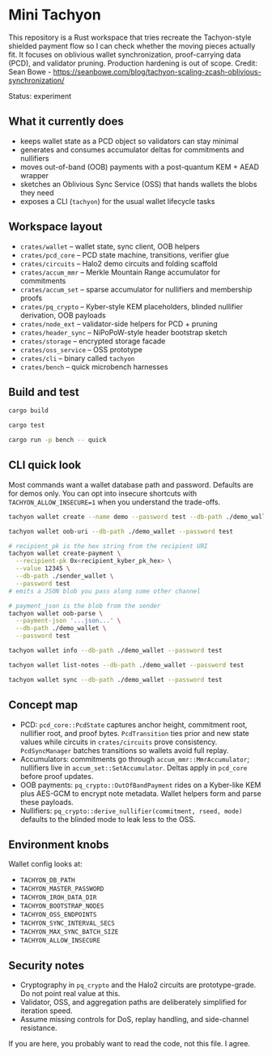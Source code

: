 # Mini Tachyon

This repository is a Rust workspace that tries recreate the Tachyon-style shielded payment flow so I can check whether the moving pieces actually fit. It focuses on oblivious wallet synchronization, proof-carrying data (PCD), and validator pruning. Production hardening is out of scope. Credit:  Sean Bowe - https://seanbowe.com/blog/tachyon-scaling-zcash-oblivious-synchronization/

Status: experiment

## What it currently does
- keeps wallet state as a PCD object so validators can stay minimal
- generates and consumes accumulator deltas for commitments and nullifiers
- moves out-of-band (OOB) payments with a post-quantum KEM + AEAD wrapper
- sketches an Oblivious Sync Service (OSS) that hands wallets the blobs they need
- exposes a CLI (`tachyon`) for the usual wallet lifecycle tasks

## Workspace layout
- `crates/wallet` – wallet state, sync client, OOB helpers
- `crates/pcd_core` – PCD state machine, transitions, verifier glue
- `crates/circuits` – Halo2 demo circuits and folding scaffold
- `crates/accum_mmr` – Merkle Mountain Range accumulator for commitments
- `crates/accum_set` – sparse accumulator for nullifiers and membership proofs
- `crates/pq_crypto` – Kyber-style KEM placeholders, blinded nullifier derivation, OOB payloads
- `crates/node_ext` – validator-side helpers for PCD + pruning
- `crates/header_sync` – NiPoPoW-style header bootstrap sketch
- `crates/storage` – encrypted storage facade
- `crates/oss_service` – OSS prototype
- `crates/cli` – binary called `tachyon`
- `crates/bench` – quick microbench harnesses

## Build and test
```bash
cargo build
```
```bash
cargo test
```
```bash
cargo run -p bench -- quick
```

## CLI quick look
Most commands want a wallet database path and password. Defaults are for demos only. You can opt into insecure shortcuts with `TACHYON_ALLOW_INSECURE=1` when you understand the trade-offs.

```bash
tachyon wallet create --name demo --password test --db-path ./demo_wallet
```
```bash
tachyon wallet oob-uri --db-path ./demo_wallet --password test
```
```bash
# recipient_pk is the hex string from the recipient URI
tachyon wallet create-payment \
  --recipient-pk 0x<recipient_kyber_pk_hex> \
  --value 12345 \
  --db-path ./sender_wallet \
  --password test
# emits a JSON blob you pass along some other channel
```
```bash
# payment_json is the blob from the sender
tachyon wallet oob-parse \
  --payment-json '...json...' \
  --db-path ./demo_wallet \
  --password test
```
```bash
tachyon wallet info --db-path ./demo_wallet --password test
```
```bash
tachyon wallet list-notes --db-path ./demo_wallet --password test
```
```bash
tachyon wallet sync --db-path ./demo_wallet --password test
```

## Concept map
- PCD: `pcd_core::PcdState` captures anchor height, commitment root, nullifier root, and proof bytes. `PcdTransition` ties prior and new state values while circuits in `crates/circuits` prove consistency. `PcdSyncManager` batches transitions so wallets avoid full replay.
- Accumulators: commitments go through `accum_mmr::MmrAccumulator`; nullifiers live in `accum_set::SetAccumulator`. Deltas apply in `pcd_core` before proof updates.
- OOB payments: `pq_crypto::OutOfBandPayment` rides on a Kyber-like KEM plus AES-GCM to encrypt note metadata. Wallet helpers form and parse these payloads.
- Nullifiers: `pq_crypto::derive_nullifier(commitment, rseed, mode)` defaults to the blinded mode to leak less to the OSS.

## Environment knobs
Wallet config looks at:
- `TACHYON_DB_PATH`
- `TACHYON_MASTER_PASSWORD`
- `TACHYON_IROH_DATA_DIR`
- `TACHYON_BOOTSTRAP_NODES`
- `TACHYON_OSS_ENDPOINTS`
- `TACHYON_SYNC_INTERVAL_SECS`
- `TACHYON_MAX_SYNC_BATCH_SIZE`
- `TACHYON_ALLOW_INSECURE`

## Security notes
- Cryptography in `pq_crypto` and the Halo2 circuits are prototype-grade. Do not point real value at this.
- Validator, OSS, and aggregation paths are deliberately simplified for iteration speed.
- Assume missing controls for DoS, replay handling, and side-channel resistance.

If you are here, you probably want to read the code, not this file. I agree.
